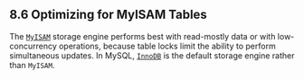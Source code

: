 ## 8.6 Optimizing for MyISAM Tables

The [`MyISAM`](https://dev.mysql.com/doc/refman/8.0/en/myisam-storage-engine.html) storage engine performs best with read-mostly data or with low-concurrency operations, because table locks limit the ability to perform simultaneous updates. In MySQL, [`InnoDB`](https://dev.mysql.com/doc/refman/8.0/en/innodb-storage-engine.html) is the default storage engine rather than `MyISAM`. 